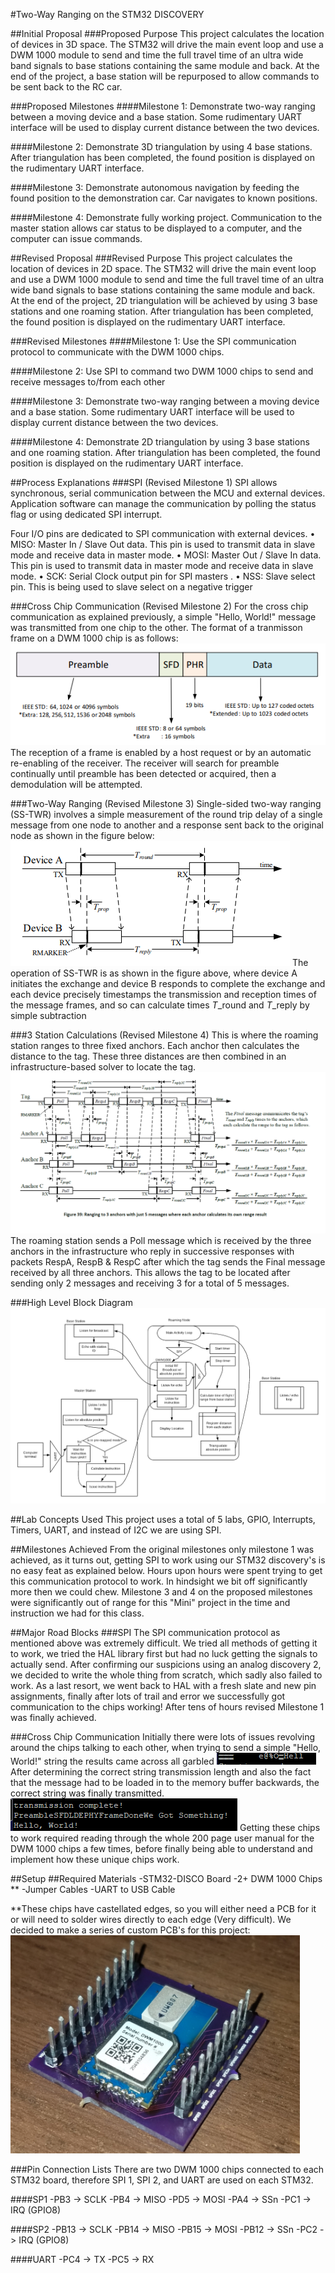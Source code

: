 

#Two-Way Ranging on the STM32 DISCOVERY

##Initial Proposal
###Proposed Purpose
This project calculates the location of devices in 3D space. The STM32 will drive the main event loop and use a DWM 1000 module to send and time the full travel time of an ultra wide band signals to base stations containing the same module and back. At the end of the project, a base station will be repurposed to allow commands to be sent back to the RC car.

###Proposed Milestones
####Milestone 1: 
Demonstrate two-way ranging between a moving device and a base station. Some rudimentary UART interface will be used to display current distance between the two devices.

####Milestone 2: 
Demonstrate 3D triangulation by using 4 base stations. After triangulation has been completed, the found position is displayed on the rudimentary UART interface.

####Milestone 3: 
Demonstrate autonomous navigation by feeding the found position to the demonstration car. Car navigates to known positions.

####Milestone 4: 
Demonstrate fully working project. Communication to the master station allows car status to be displayed to a computer, and the computer can issue commands.

##Revised Proposal
###Revised Purpose
This project calculates the location of devices in 2D space. The STM32 will drive the main event loop and use a DWM 1000 module to send and time the full travel time of an ultra wide band signals to base stations containing the same module and back. At the end of the project, 2D triangulation will be achieved by using 3 base stations and one roaming station. After triangulation has been completed, the found position is displayed on the rudimentary UART interface.

###Revised Milestones
####Milestone 1: 
Use the SPI communication protocol to communicate with the DWM 1000 chips.

####Milestone 2: 
Use SPI to command two DWM 1000 chips to send and receive messages to/from each other

####Milestone 3: 
Demonstrate two-way ranging between a moving device and a base station. Some rudimentary UART interface will be used to display current distance between the two devices.

####Milestone 4: 
Demonstrate 2D triangulation by using 3 base stations and one roaming station. After triangulation has been completed, the found position is displayed on the rudimentary UART interface.

##Process Explanations
###SPI (Revised Milestone 1)
SPI allows synchronous, serial communication between the MCU and external devices.  Application software can manage the communication by polling the status flag or using dedicated SPI interrupt.

Four I/O pins are dedicated to SPI communication with external devices.
• MISO: Master In / Slave Out data. This pin is used to transmit data in slave mode and receive data in master mode.
• MOSI: Master Out / Slave In data. This pin is used to transmit data in master mode and receive data in slave mode.
• SCK: Serial Clock output pin for SPI masters .
• NSS: Slave select pin. This is being used to slave select on a negative trigger

###Cross Chip Communication (Revised Milestone 2)
For the cross chip communication as explained previously, a simple "Hello, World!" message was transmitted from one chip to the other. The format of a tranmisson frame on a DWM 1000 chip is as follows:
![TX Frame](./Photos/txframe.png)
The reception of a frame is enabled by a host request or by an automatic re-enabling of the receiver. The receiver will search for preamble continually until preamble has been detected or acquired, then a demodulation will be attempted.

###Two-Way Ranging (Revised Milestone 3)
Single-sided two-way ranging (SS-TWR) involves a simple measurement of the round trip delay of a single message from one node to another and a response sent back to the original node as shown in the figure below:
![Two-Way Ranging](./Photos/twoway.png)
The operation of SS-TWR is as shown in the figure above, where device A initiates the exchange and device B responds to complete the exchange and each device precisely timestamps the transmission and reception times of the message frames, and so can calculate times *T*_round and *T*_reply by simple subtraction

###3 Station Calculations (Revised Milestone 4)
This is where the roaming station ranges to three fixed anchors. Each anchor then calculates the distance to the tag. These three distances are then combined in an infrastructure-based solver to locate the tag. 
![3 Anchor](./Photos/3anchor.png)
The roaming station sends a Poll message which is received by the three anchors in the infrastructure who reply in successive responses with packets RespA, RespB & RespC after which the tag sends the Final message received by all three anchors. This allows the tag to be located after sending only 2 messages and receiving 3 for a total of 5 messages.

###High Level Block Diagram
![Block Diagram](./Photos/blockdiagram.png)

##Lab Concepts Used
This project uses a total of 5 labs, GPIO, Interrupts, Timers, UART, and instead of I2C we are using SPI.

##Milestones Achieved
From the original milestones only milestone 1 was achieved, as it turns out, getting SPI to work using our STM32 discovery's is no easy feat as explained below. Hours upon hours were spent trying to get this communication protocol to work. In hindsight we bit off significantly more then we could chew. Milestone 3 and 4 on the proposed milestones were significantly out of range for this "Mini" project in the time and instruction we had for this class.

##Major Road Blocks
###SPI
The SPI communication protocol as mentioned above was extremely difficult. We tried all methods of getting it to work, we tried the HAL library first but had no luck getting the signals to actually send. After confirming our suspicions using an analog discovery 2, we decided to write the whole thing from scratch, which sadly also failed to work. As a last resort, we went back to HAL with a fresh slate and new pin assignments, finally after lots of trail and error we successfully got communication to the chips working! After tens of hours revised Milestone 1 was finally achieved.

###Cross Chip Communication
Initially there were lots of issues revolving around the chips talking to each other, when trying to send a simple "Hello, World!" string the results came across all garbled 
![Garbled Data](./Photos/garbled.png)
After determining the correct string transmission length and also the fact that the message had to be loaded in to the memory buffer backwards, the correct string was finally transmitted. 
![Correct Data](./Photos/data.png)
Getting these chips to work required reading through the whole 200 page user manual for the DWM 1000 chips a few times, before finally being able to understand and implement how these unique chips work.

##Setup 
##Required Materials
-STM32-DISCO Board
-2+ DWM 1000 Chips **
-Jumper Cables
-UART to USB Cable

**These chips have castellated edges, so you will either need a PCB for it or will need to solder wires directly to each edge (Very difficult). 
We decided to make a series of custom PCB's for this project: ![Custom PCB's](./Photos/custompcb.png)


###Pin Connection Lists
There are two DWM 1000 chips connected to each STM32 board, therefore SPI 1, SPI 2, and UART are used on each STM32.

####SP1
-PB3 -> SCLK
-PB4 -> MISO
-PD5 -> MOSI
-PA4 -> SSn
-PC1 -> IRQ (GPIO8)

####SP2
-PB13 -> SCLK
-PB14 -> MISO
-PB15 -> MOSI
-PB12 -> SSn
-PC2 -> IRQ (GPIO8)

####UART
-PC4 -> TX
-PC5 -> RX



